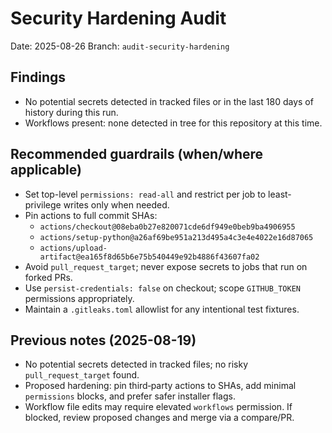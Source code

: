 # Security Hardening Audit

Date: 2025-08-26
Branch: `audit-security-hardening`

## Findings
- No potential secrets detected in tracked files or in the last 180 days of history during this run.
- Workflows present: none detected in tree for this repository at this time.

## Recommended guardrails (when/where applicable)
- Set top-level `permissions: read-all` and restrict per job to least-privilege writes only when needed.
- Pin actions to full commit SHAs:
  - `actions/checkout@08eba0b27e820071cde6df949e0beb9ba4906955`
  - `actions/setup-python@a26af69be951a213d495a4c3e4e4022e16d87065`
  - `actions/upload-artifact@ea165f8d65b6e75b540449e92b4886f43607fa02`
- Avoid `pull_request_target`; never expose secrets to jobs that run on forked PRs.
- Use `persist-credentials: false` on checkout; scope `GITHUB_TOKEN` permissions appropriately.
- Maintain a `.gitleaks.toml` allowlist for any intentional test fixtures.

## Previous notes (2025-08-19)
- No potential secrets detected in tracked files; no risky `pull_request_target` found.
- Proposed hardening: pin third‑party actions to SHAs, add minimal `permissions` blocks, and prefer safer installer flags.
- Workflow file edits may require elevated `workflows` permission. If blocked, review proposed changes and merge via a compare/PR.
